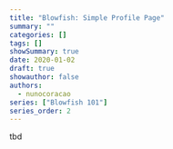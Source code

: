 ```yaml
---
title: "Blowfish: Simple Profile Page"
summary: ""
categories: []
tags: []
showSummary: true
date: 2020-01-02
draft: true
showauthor: false
authors:
  - nunocoracao
series: ["Blowfish 101"]
series_order: 2
---
```


tbd